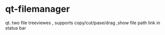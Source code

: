 # qt-filemanager
qt. two file treeviewes , supports copy/cut/pase/drag ,show file path link in status bar
